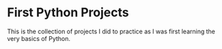 # First Python Projects
This is the collection of projects I did to practice as I was first learning the very basics of Python.
